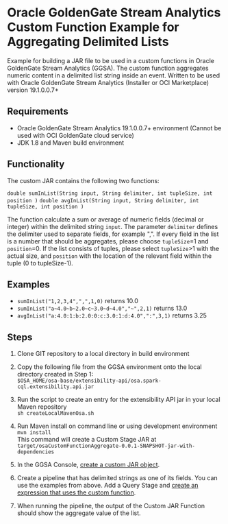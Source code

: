 # Oracle GoldenGate Stream Analytics Custom Function Example for Aggregating Delimited Lists

Example for building a JAR file to be used in a custom functions in Oracle GoldenGate Stream Analytics (GGSA). 
The custom function aggregates numeric content in a delimited list string inside an event.
Written to be used with Oracle GoldenGate Stream Analytics (Installer or OCI Marketplace) version 19.1.0.0.7+
 
## Requirements
- Oracle GoldenGate Stream Analytics 19.1.0.0.7+ environment (Cannot be used with OCI GoldenGate cloud service)
- JDK 1.8 and Maven build environment

  
## Functionality
The custom JAR contains the following two functions:

`double sumInList(String input, String delimiter, int tupleSize, int position )`
`double avgInList(String input, String delimiter, int tupleSize, int position )`

The function calculate a sum or average of numeric fields (decimal or integer) within the delimited string `input`. The parameter `delimiter` defines the delimiter used to separate fields, for example ",". 
If every field in the list is a number that should be aggregates, please choose `tupleSize`=1 and `position`=0. 
If the list consists of tuples, please select `tupleSize`>1 with the actual size, and `position` with the location of the relevant field within the tuple (0 to tupleSize-1).

## Examples

* `sumInList("1,2,3,4",",",1,0)` returns 10.0
* `sumInList("a~4.0~b~2.0~c~3.0~d~4.0","~",2,1)` returns 13.0
* `avgInList("a:4.0:1:b:2.0:0:c:3.0:1:d:4.0",":",3,1)` returns 3.25

## Steps
1. Clone GIT repository to a local directory in build environment
2. Copy the following file from the GGSA environment onto the local directory created in Step 1:  
`$OSA_HOME/osa-base/extensibility-api/osa.spark-cql.extensibility.api.jar`
3. Run the script to create an entry for the extensibility API jar in your local Maven repository  
`sh createLocalMavenOsa.sh`
4. Run Maven install on command line or using development environment  
`mvn install`  
This command will create a Custom Stage JAR at `target/osaCustomFunctionAggregate-0.0.1-SNAPSHOT-jar-with-dependencies`
5. In the GGSA Console, [create a custom JAR object](https://docs.oracle.com/en/middleware/fusion-middleware/osa/19.1/using/adding-custom-functions-and-custom-stages.html#UGOSA-GUID-263756AC-339A-4E38-8C9F-8C310CDD2D34).

6. Create a pipeline that has delimited strings as one of its fields. You can use the examples from above. Add a Query Stage and [create an expression that uses the custom function](https://docs.oracle.com/en/middleware/fusion-middleware/osa/19.1/using/adding-custom-functions-and-custom-stages.html#GUID-485E8FFB-84C6-4690-A803-E0A57B28744E).

7. When running the pipeline, the output of the Custom JAR Function should show the aggregate value of the list. 
